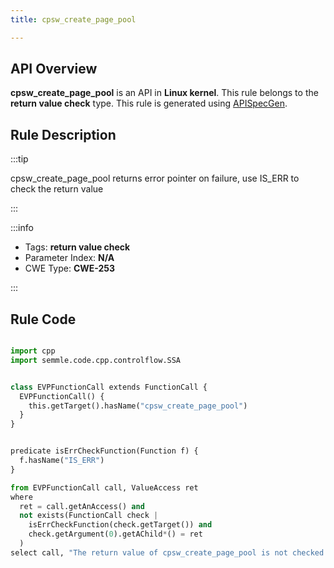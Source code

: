 ```yaml
---
title: cpsw_create_page_pool

---
```



## API Overview
**cpsw_create_page_pool** is an API in **Linux kernel**. This rule belongs to the **return value check** type. This rule is generated using [APISpecGen](../../tools/APISpecGen).
## Rule Description

:::tip

cpsw_create_page_pool returns error pointer on failure, use IS_ERR to check the return value

:::

:::info

- Tags: **return value check**
- Parameter Index: **N/A**
- CWE Type: **CWE-253**

:::

## Rule Code
```python

import cpp
import semmle.code.cpp.controlflow.SSA


class EVPFunctionCall extends FunctionCall {
  EVPFunctionCall() {
    this.getTarget().hasName("cpsw_create_page_pool")
  }
}


predicate isErrCheckFunction(Function f) {
  f.hasName("IS_ERR") 
}

from EVPFunctionCall call, ValueAccess ret
where
  ret = call.getAnAccess() and
  not exists(FunctionCall check |
    isErrCheckFunction(check.getTarget()) and
    check.getArgument(0).getAChild*() = ret
  )
select call, "The return value of cpsw_create_page_pool is not checked with IS_ERR."
    
```